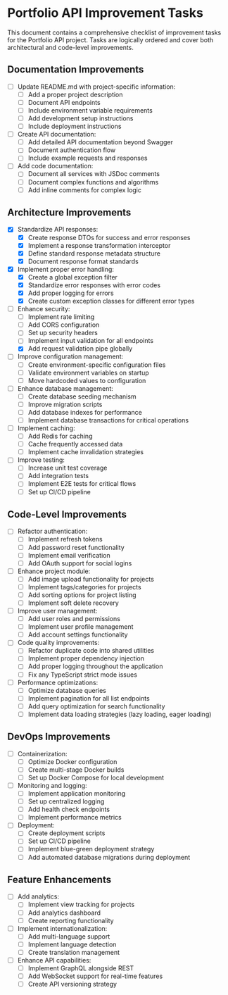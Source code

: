 # Portfolio API Improvement Tasks

This document contains a comprehensive checklist of improvement tasks for the Portfolio API project. Tasks are logically ordered and cover both architectural and code-level improvements.

## Documentation Improvements

- [ ] Update README.md with project-specific information:
  - [ ] Add a proper project description
  - [ ] Document API endpoints
  - [ ] Include environment variable requirements
  - [ ] Add development setup instructions
  - [ ] Include deployment instructions

- [ ] Create API documentation:
  - [ ] Add detailed API documentation beyond Swagger
  - [ ] Document authentication flow
  - [ ] Include example requests and responses

- [ ] Add code documentation:
  - [ ] Document all services with JSDoc comments
  - [ ] Document complex functions and algorithms
  - [ ] Add inline comments for complex logic

## Architecture Improvements

- [x] Standardize API responses:
  - [x] Create response DTOs for success and error responses
  - [x] Implement a response transformation interceptor
  - [x] Define standard response metadata structure
  - [x] Document response format standards

- [x] Implement proper error handling:
  - [x] Create a global exception filter
  - [x] Standardize error responses with error codes
  - [x] Add proper logging for errors
  - [x] Create custom exception classes for different error types

- [ ] Enhance security:
  - [ ] Implement rate limiting
  - [ ] Add CORS configuration
  - [ ] Set up security headers
  - [ ] Implement input validation for all endpoints
  - [x] Add request validation pipe globally

- [ ] Improve configuration management:
  - [ ] Create environment-specific configuration files
  - [ ] Validate environment variables on startup
  - [ ] Move hardcoded values to configuration

- [ ] Enhance database management:
  - [ ] Create database seeding mechanism
  - [ ] Improve migration scripts
  - [ ] Add database indexes for performance
  - [ ] Implement database transactions for critical operations

- [ ] Implement caching:
  - [ ] Add Redis for caching
  - [ ] Cache frequently accessed data
  - [ ] Implement cache invalidation strategies

- [ ] Improve testing:
  - [ ] Increase unit test coverage
  - [ ] Add integration tests
  - [ ] Implement E2E tests for critical flows
  - [ ] Set up CI/CD pipeline

## Code-Level Improvements

- [ ] Refactor authentication:
  - [ ] Implement refresh tokens
  - [ ] Add password reset functionality
  - [ ] Implement email verification
  - [ ] Add OAuth support for social logins

- [ ] Enhance project module:
  - [ ] Add image upload functionality for projects
  - [ ] Implement tags/categories for projects
  - [ ] Add sorting options for project listing
  - [ ] Implement soft delete recovery

- [ ] Improve user management:
  - [ ] Add user roles and permissions
  - [ ] Implement user profile management
  - [ ] Add account settings functionality

- [ ] Code quality improvements:
  - [ ] Refactor duplicate code into shared utilities
  - [ ] Implement proper dependency injection
  - [ ] Add proper logging throughout the application
  - [ ] Fix any TypeScript strict mode issues

- [ ] Performance optimizations:
  - [ ] Optimize database queries
  - [ ] Implement pagination for all list endpoints
  - [ ] Add query optimization for search functionality
  - [ ] Implement data loading strategies (lazy loading, eager loading)

## DevOps Improvements

- [ ] Containerization:
  - [ ] Optimize Docker configuration
  - [ ] Create multi-stage Docker builds
  - [ ] Set up Docker Compose for local development

- [ ] Monitoring and logging:
  - [ ] Implement application monitoring
  - [ ] Set up centralized logging
  - [ ] Add health check endpoints
  - [ ] Implement performance metrics

- [ ] Deployment:
  - [ ] Create deployment scripts
  - [ ] Set up CI/CD pipeline
  - [ ] Implement blue-green deployment strategy
  - [ ] Add automated database migrations during deployment

## Feature Enhancements

- [ ] Add analytics:
  - [ ] Implement view tracking for projects
  - [ ] Add analytics dashboard
  - [ ] Create reporting functionality

- [ ] Implement internationalization:
  - [ ] Add multi-language support
  - [ ] Implement language detection
  - [ ] Create translation management

- [ ] Enhance API capabilities:
  - [ ] Implement GraphQL alongside REST
  - [ ] Add WebSocket support for real-time features
  - [ ] Create API versioning strategy
